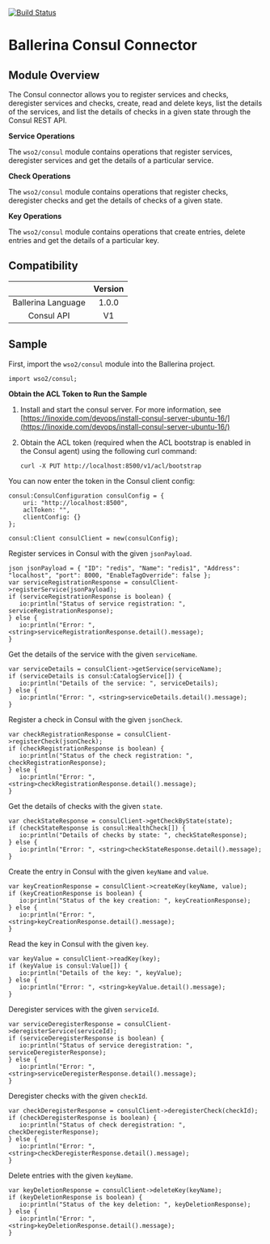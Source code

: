 [![Build Status](https://travis-ci.org/wso2-ballerina/module-consul.svg?branch=master)](https://travis-ci.org/wso2-ballerina/module-consul)
# Ballerina Consul Connector

## Module Overview

The Consul connector allows you to register services and checks, deregister services and checks, create, read and 
delete keys, list the details of the 
services, and list the details of checks in a given state through the Consul REST API.

**Service Operations**

The `wso2/consul` module contains operations that register services, deregister services and get the details of a 
particular service.

**Check Operations**

The `wso2/consul` module contains operations that register checks, deregister checks and get the details of checks
 of a given state.

**Key Operations**

The `wso2/consul` module contains operations that create entries, delete entries and get the details of a particular 
key.


## Compatibility
|                             |       Version               |
|:---------------------------:|:---------------------------:|
|  Ballerina Language         |   1.0.0                     |
|  Consul API                 |   V1                        |

## Sample

First, import the `wso2/consul` module into the Ballerina project.

```ballerina
import wso2/consul;
```

**Obtain the ACL Token to Run the Sample**

1. Install and start the consul server. For more information, see [https://linoxide.com/devops/install-consul-server-ubuntu-16/](https://linoxide.com/devops/install-consul-server-ubuntu-16/) 

2. Obtain the ACL token (required when the ACL bootstrap is enabled in the Consul agent) using the following curl command:
    ```shell
    curl -X PUT http://localhost:8500/v1/acl/bootstrap
    ```

You can now enter the token in the Consul client config:
```ballerina
consul:ConsulConfiguration consulConfig = {
    uri: "http://localhost:8500",
    aclToken: "",
    clientConfig: {}
};
    
consul:Client consulClient = new(consulConfig);
```

Register services in Consul with the given `jsonPayload`.
```ballerina
json jsonPayload = { "ID": "redis", "Name": "redis1", "Address": "localhost", "port": 8000, "EnableTagOverride": false };
var serviceRegistrationResponse = consulClient->registerService(jsonPayload);
if (serviceRegistrationResponse is boolean) {
   io:println("Status of service registration: ", serviceRegistrationResponse);
} else {
   io:println("Error: ", <string>serviceRegistrationResponse.detail().message);
}
```

Get the details of the service with the given `serviceName`.
```ballerina
var serviceDetails = consulClient->getService(serviceName);
if (serviceDetails is consul:CatalogService[]) {
   io:println("Details of the service: ", serviceDetails);
} else {
   io:println("Error: ", <string>serviceDetails.detail().message);
}
```

Register a check in Consul with the given `jsonCheck`.
```ballerina
var checkRegistrationResponse = consulClient->registerCheck(jsonCheck);
if (checkRegistrationResponse is boolean) {
   io:println("Status of the check registration: ", checkRegistrationResponse);
} else {
   io:println("Error: ", <string>checkRegistrationResponse.detail().message);
}
```

Get the details of checks with the given `state`.
```ballerina
var checkStateResponse = consulClient->getCheckByState(state);
if (checkStateResponse is consul:HealthCheck[]) {
   io:println("Details of checks by state: ", checkStateResponse);
} else {
   io:println("Error: ", <string>checkStateResponse.detail().message);
}
```

Create the entry in Consul with the given `keyName` and `value`.
```ballerina
var keyCreationResponse = consulClient->createKey(keyName, value);
if (keyCreationResponse is boolean) {
   io:println("Status of the key creation: ", keyCreationResponse);
} else {
   io:println("Error: ", <string>keyCreationResponse.detail().message);
}
```

Read the key in Consul with the given `key`.
```ballerina
var keyValue = consulClient->readKey(key);
if (keyValue is consul:Value[]) {
   io:println("Details of the key: ", keyValue);
} else {
   io:println("Error: ", <string>keyValue.detail().message);
}
```

Deregister services with the given `serviceId`.
```ballerina
var serviceDeregisterResponse = consulClient->deregisterService(serviceId);
if (serviceDeregisterResponse is boolean) {
   io:println("Status of service deregistration: ", serviceDeregisterResponse);
} else {
   io:println("Error: ", <string>serviceDeregisterResponse.detail().message);
}
```

Deregister checks with the given `checkId`.
```ballerina
var checkDeregisterResponse = consulClient->deregisterCheck(checkId);
if (checkDeregisterResponse is boolean) {
   io:println("Status of check deregistration: ", checkDeregisterResponse);
} else {
   io:println("Error: ", <string>checkDeregisterResponse.detail().message);
}
```

Delete entries with the given `keyName`.
```ballerina
var keyDeletionResponse = consulClient->deleteKey(keyName);
if (keyDeletionResponse is boolean) {
   io:println("Status of the key deletion: ", keyDeletionResponse);
} else {
   io:println("Error: ", <string>keyDeletionResponse.detail().message);
}
```
